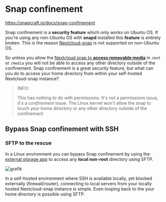 # Snap confinement

<https://snapcraft.io/docs/snap-confinement>

Snap confinement is a **security feature** which only works on Ubuntu OS. If you're using any non-Ubuntu OS with **snapd** installed this **feature** is entirely broken. This is the reason [Nextcloud-snap](https://github.com/nextcloud-snap/nextcloud-snap) is not supported on non-Ubuntu OS.

So unless you allow the [Nextcloud snap to **access removable media**](https://github.com/nextcloud-snap/nextcloud-snap#removable-media) in `/mnt` or `/media` you will not be able to access any other directory outside of the confinement. Snap confinement is a great security feature, but what can you do to access your home directory from within your self-hosted Nextcloud-snap instance?

> INFO: 
> 
>This has nothing to do with permissions. It's not a permissions issue, it's a *confinement* issue. The Linux kernel won't allow the snap to touch your home directory or any other directory outside of the confinement
>

## Bypass Snap confinement with SSH

### SFTP to the rescue

In a Linux environment you can bypass Snap confinement by using the [external storage app](https://docs.nextcloud.com/server/25/admin_manual/configuration_files/external_storage_configuration_gui.html#enabling-external-storage-support) to access any **local non-root** directory using SFTP. 

![grafik](https://user-images.githubusercontent.com/54933878/218519969-ff6ae69f-1f29-4f2a-b1c7-a5429cebdac1.png)

In a self-hosted environment where SSH is available locally, yet blocked externally (firewall/router), connecting to local servers from your locally hosted Nextcloud-snap instance is simple. Even looping back to the your home directory is possible using SFTP.
